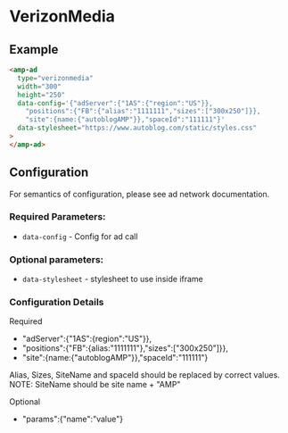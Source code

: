 <!---
Copyright 2021 The AMP HTML Authors. All Rights Reserved.

Licensed under the Apache License, Version 2.0 (the "License");
you may not use this file except in compliance with the License.
You may obtain a copy of the License at

      http://www.apache.org/licenses/LICENSE-2.0

Unless required by applicable law or agreed to in writing, software
distributed under the License is distributed on an "AS-IS" BASIS,
WITHOUT WARRANTIES OR CONDITIONS OF ANY KIND, either express or implied.
See the License for the specific language governing permissions and
limitations under the License.
-->

# VerizonMedia

## Example

```html
<amp-ad
  type="verizonmedia"
  width="300"
  height="250"
  data-config='{"adServer":{"1AS":{"region":"US"}},
    "positions":{"FB":{"alias":"1111111","sizes":["300x250"]}},
    "site":{name:{"autoblogAMP"}},"spaceId":"111111"}'
  data-stylesheet="https://www.autoblog.com/static/styles.css"
>
</amp-ad>
```

## Configuration
For semantics of configuration, please see ad network documentation.

### Required Parameters:
  * `data-config` - Config for ad call

### Optional parameters:
  * `data-stylesheet` - stylesheet to use inside iframe

### Configuration Details
Required
  * "adServer":{"1AS":{region":"US"}},
  * "positions":{"FB":{alias:"1111111"},"sizes":["300x250"]}},
  * "site":{name:{"autoblogAMP"}},"spaceId":"111111"}

Alias, Sizes, SiteName and spaceId should be replaced by correct values.
NOTE: SiteName should be site name + "AMP"

Optional
  * "params":{"name":"value"}
